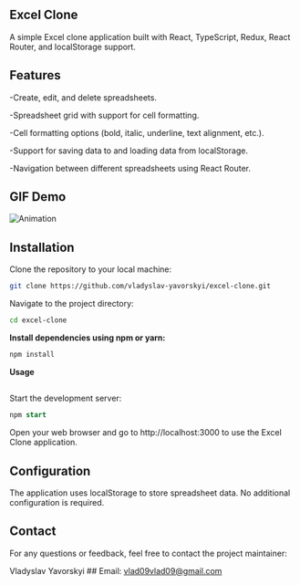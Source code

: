 ## Excel Clone
A simple Excel clone application built with React, TypeScript, Redux, React Router, and localStorage support.

## Features 
-Create, edit, and delete spreadsheets. 

-Spreadsheet grid with support for cell formatting.

-Cell formatting options (bold, italic, underline, text alignment, etc.).

-Support for saving data to and loading data from localStorage.

-Navigation between different spreadsheets using React Router.

## GIF Demo
![Animation](https://github.com/vladyslav-yavorskyi/excel-react-typescript/assets/57500942/d56cfd14-d87e-4172-b1a9-fcd250e81b42)


## Installation
Clone the repository to your local machine:

```bash
git clone https://github.com/vladyslav-yavorskyi/excel-clone.git
```
Navigate to the project directory:

```bash
cd excel-clone
```
**Install dependencies using npm or yarn:**

```bash
npm install
```

**Usage**
##
Start the development server:

```sql
npm start
```
Open your web browser and go to http://localhost:3000 to use the Excel Clone application.

## Configuration
The application uses localStorage to store spreadsheet data. No additional configuration is required.


## Contact
For any questions or feedback, feel free to contact the project maintainer:

Vladyslav Yavorskyi ##
Email: vlad09vlad09@gmail.com




